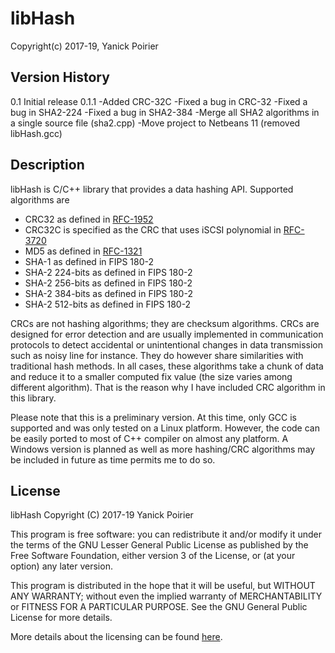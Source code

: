 # libHash
Copyright(c) 2017-19, Yanick Poirier

## Version History

0.1     Initial release
0.1.1   -Added CRC-32C
        -Fixed a bug in CRC-32
        -Fixed a bug in SHA2-224
        -Fixed a bug in SHA2-384
        -Merge all SHA2 algorithms in a single source file (sha2.cpp)
        -Move project to Netbeans 11 (removed libHash.gcc)

## Description
libHash is C/C++ library that provides a data hashing API. Supported algorithms are

* CRC32 as defined in [RFC-1952](https://tools.ietf.org/html/rfc1952)
* CRC32C is specified as the CRC that uses iSCSI polynomial in [RFC-3720](https://tools.ietf.org/html/rfc3720)
* MD5 as defined in [RFC-1321](https://tools.ietf.org/html/rfc1321)
* SHA-1 as defined in FIPS 180-2
* SHA-2 224-bits as defined in FIPS 180-2
* SHA-2 256-bits as defined in FIPS 180-2
* SHA-2 384-bits as defined in FIPS 180-2
* SHA-2 512-bits as defined in FIPS 180-2

CRCs are not hashing algorithms; they are checksum algorithms. CRCs are designed for error
detection and are usually implemented in communication protocols to detect accidental or
unintentional changes in data transmission such as noisy line for instance. They do however
share similarities with traditional hash methods. In all cases, these algorithms take a
chunk of data and reduce it to a smaller computed fix value (the size varies among
different algorithm). That is the reason why I have included CRC algorithm in this library.

Please note that this is a preliminary version. At this time, only GCC is supported and
was only tested on a Linux platform. However, the code can be easily ported to most of C++
compiler on almost any platform. A Windows version is planned as well as more hashing/CRC
algorithms may be included in future as time permits me to do so.

## License

libHash
Copyright (C) 2017-19 Yanick Poirier

This program is free software: you can redistribute it and/or modify
it under the terms of the GNU Lesser General Public License as published
by the Free Software Foundation, either version 3 of the License, or
(at your option) any later version.

This program is distributed in the hope that it will be useful,
but WITHOUT ANY WARRANTY; without even the implied warranty of
MERCHANTABILITY or FITNESS FOR A PARTICULAR PURPOSE.  See the
GNU General Public License for more details.

More details about the licensing can be found [here](https://www.gnu.org/licenses/lgpl-3.0.en.html).
